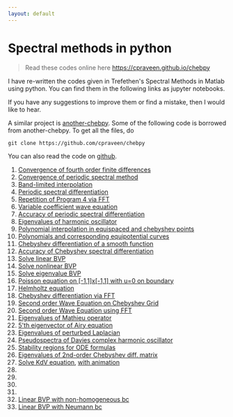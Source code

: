 ```yaml
---
layout: default
---
```


# Spectral methods in python

> Read these codes online here https://cpraveen.github.io/chebpy

I have re-written the codes given in Trefethen's Spectral Methods in Matlab using python. You can find them in the following links as jupyter notebooks.

If you have any suggestions to improve them or find a mistake, then I would like to hear.

A similar project is [another-chebpy](https://github.com/nikola-m/another-chebpy). Some of the following code is borrowed from another-chebpy. To get all the files, do

```shell
git clone https://github.com/cpraveen/chebpy
```

You can also read the code on [github](https://github.com/cpraveen/chebpy).

<ol>

<li><a href="http://nbviewer.ipython.org/github/cpraveen/chebpy/blob/master/p01.ipynb" rel="nofollow" target="_blank">Convergence of fourth order finite differences</a></li>

<li><a href="http://nbviewer.ipython.org/github/cpraveen/chebpy/blob/master/p02.ipynb" rel="nofollow" target="_blank">Convergence of periodic spectral method</a></li>

<li><a href="http://nbviewer.ipython.org/github/cpraveen/chebpy/blob/master/p03.ipynb" rel="nofollow" target="_blank">Band-limited interpolation</a></li>

<li><a href="http://nbviewer.ipython.org/github/cpraveen/chebpy/blob/master/p04.ipynb" rel="nofollow" target="_blank">Periodic spectral differentiation</a></li>

<li><a href="http://nbviewer.ipython.org/github/cpraveen/chebpy/blob/master/p05.ipynb" rel="nofollow" target="_blank">Repetition of Program 4 via FFT</a></li>

<li><a href="http://nbviewer.ipython.org/github/cpraveen/chebpy/blob/master/p06.ipynb" rel="nofollow" target="_blank">Variable coefficient wave equation</a></li>

<li><a href="http://nbviewer.ipython.org/github/cpraveen/chebpy/blob/master/p07.ipynb" rel="nofollow" target="_blank">Accuracy of periodic spectral differentiation</a></li>

<li><a href="http://nbviewer.ipython.org/github/cpraveen/chebpy/blob/master/p08.ipynb" target="_blank">Eigenvalues of harmonic oscillator</a></li>

<li><a href="http://nbviewer.ipython.org/github/cpraveen/chebpy/blob/master/p09.ipynb" target="_blank">Polynomial interpolation in equispaced and chebyshev points</a></li>

<li><a href="http://nbviewer.ipython.org/github/cpraveen/chebpy/blob/master/p10.ipynb" target="_blank">Polynomials and corresponding equipotential curves</a></li>

<li><a href="http://nbviewer.ipython.org/github/cpraveen/chebpy/blob/master/p11.ipynb" target="_blank">Chebyshev differentiation of a smooth function</a></li>

<li><a href="http://nbviewer.ipython.org/github/cpraveen/chebpy/blob/master/p12.ipynb" target="_blank">Accuracy of Chebyshev spectral differentiation</a></li>

<li><a href="http://nbviewer.ipython.org/github/cpraveen/chebpy/blob/master/p13.ipynb" rel="nofollow" target="_blank">Solve linear BVP</a></li>

<li><a href="http://nbviewer.ipython.org/github/cpraveen/chebpy/blob/master/p14.ipynb" rel="nofollow" target="_blank">Solve nonlinear BVP</a></li>

<li><a href="http://nbviewer.ipython.org/github/cpraveen/chebpy/blob/master/p15.ipynb" rel="nofollow" target="_blank">Solve eigenvalue BVP</a></li>

<li><a href="http://nbviewer.ipython.org/github/cpraveen/chebpy/blob/master/p16.ipynb" rel="nofollow" target="_blank">Poisson equation on [-1,1]x[-1,1] with u=0 on boundary</a></li>

<li><a href="http://nbviewer.ipython.org/github/cpraveen/chebpy/blob/master/p17.ipynb" rel="nofollow" target="_blank">Helmholtz equation</a></li>

<li><a href="http://nbviewer.ipython.org/github/cpraveen/chebpy/blob/master/p18.ipynb" rel="nofollow" target="_blank">Chebyshev differentiation via FFT</a></li>

<li><a href="http://nbviewer.ipython.org/github/cpraveen/chebpy/blob/master/p19.ipynb" rel="nofollow" target="_blank">Second order Wave Equation on Chebyshev Grid</a></li>

<li><a href="http://nbviewer.ipython.org/github/cpraveen/chebpy/blob/master/p20.ipynb" rel="nofollow" target="_blank">Second order Wave Equation using FFT</a></li>

<li><a href="http://nbviewer.ipython.org/github/cpraveen/chebpy/blob/master/p21.ipynb" rel="nofollow" target="_blank">Eigenvalues of Mathieu operator</a></li>

<li><a href="http://nbviewer.ipython.org/github/cpraveen/chebpy/blob/master/p22.ipynb" rel="nofollow" target="_blank">5'th eigenvector of Airy equation</a></li>

<li><a href="http://nbviewer.ipython.org/github/cpraveen/chebpy/blob/master/p23.ipynb" rel="nofollow" target="_blank">Eigenvalues of perturbed Laplacian</a></li>

<li><a href="http://nbviewer.ipython.org/github/cpraveen/chebpy/blob/master/p24.ipynb" rel="nofollow" target="_blank">Pseudospectra of Davies complex harmonic oscillator</a></li>

<li><a href="http://nbviewer.ipython.org/github/cpraveen/chebpy/blob/master/p25.ipynb" rel="nofollow" target="_blank">Stability regions for ODE formulas</a></li>

<li><a href="http://nbviewer.ipython.org/github/cpraveen/chebpy/blob/master/p26.ipynb" rel="nofollow" target="_blank">Eigenvalues of 2nd-order Chebyshev diff. matrix</a></li>

<li><a href="http://nbviewer.ipython.org/github/cpraveen/chebpy/blob/master/p27.ipynb" rel="nofollow" target="_blank">Solve KdV equation</a>, <a href="http://nbviewer.ipython.org/github/cpraveen/chebpy/blob/master/p27b.ipynb" rel="nofollow" target="_blank">with animation</a></li>

<li></li>

<li></li>

<li></li>

<li></li>

<li><a href="http://nbviewer.ipython.org/github/cpraveen/chebpy/blob/master/p32.ipynb" rel="nofollow" target="_blank">Linear BVP with non-homogeneous bc</a></li>

<li><a href="http://nbviewer.ipython.org/github/cpraveen/chebpy/blob/master/p33.ipynb" rel="nofollow" target="_blank">Linear BVP with Neumann bc</a></li>

</ol>
